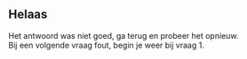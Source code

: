 ## Helaas

Het antwoord was niet goed, ga terug en probeer het opnieuw.    
Bij een volgende vraag fout, begin je weer bij vraag 1.
